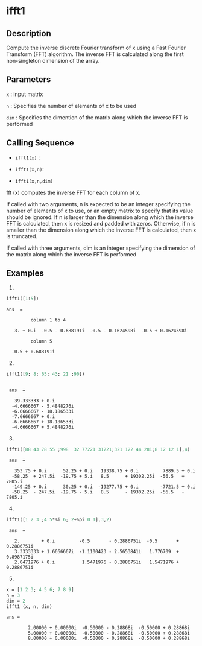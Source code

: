 # ifft1
## Description
Compute the inverse discrete Fourier transform of x using a Fast Fourier Transform (FFT) algorithm.
The inverse FFT is calculated along the first non-singleton dimension of the array.
 ## Parameters
`x` : input matrix

`n` : Specifies the number of elements of x to be used

`dim` : Specifies the dimention of the matrix along which the inverse FFT is performed

## Calling Sequence
- `ifft1(x)` : 
  
- `ifft1(x,n)`:
- `ifft1(x,n,dim)`

    
 fft (x) computes the inverse FFT for each column of x.
 
 If called with two arguments, n is expected to be an integer specifying the number
 of elements of x to use, or an empty matrix to specify that its value should be ignored. 
 If n is larger than the dimension along which the inverse FFT is calculated, then x is resized and padded with zeros.
 Otherwise, if n is smaller than the dimension along which the inverse FFT is calculated, then x is truncated.
 
 If called with three arguments, dim is an integer specifying the dimension of the matrix along which the inverse FFT is performed
## Examples
1.
```scilab
ifft1([1:5])
```
```output
ans  =

         column 1 to 4

   3. + 0.i  -0.5 - 0.688191i  -0.5 - 0.1624598i  -0.5 + 0.1624598i

         column 5

  -0.5 + 0.688191i
```
2.
```scilab
ifft1([9; 8; 65; 43; 21 ;90])
```
```output

 ans  =

   39.333333 + 0.i       
  -4.6666667 - 5.4848276i
  -6.6666667 - 18.186533i
  -7.6666667 + 0.i       
  -6.6666667 + 18.186533i
  -4.6666667 + 5.4848276i
```
3.
```scilab
ifft1([88 43 78 55 ;998  32 77221 31221;321 122 44 281;8 12 12 1],4)
```
```output
 ans  =

   353.75 + 0.i      52.25 + 0.i   19338.75 + 0.i         7889.5 + 0.i   
  -58.25  + 247.5i  -19.75 + 5.i   8.5      + 19302.25i  -56.5   + 7805.i
  -149.25 + 0.i      30.25 + 0.i  -19277.75 + 0.i        -7721.5 + 0.i   
  -58.25  - 247.5i  -19.75 - 5.i   8.5      - 19302.25i  -56.5   - 7805.i

```
4.
```scilab
ifft1([1 2 3 ;4 5*%i 6; 2+%pi 0 1],3,2)
```
```output
 ans  =

   2.        + 0.i         -0.5       - 0.2886751i  -0.5       + 0.2886751i
   3.3333333 + 1.6666667i  -1.1100423 - 2.5653841i   1.776709  + 0.8987175i
   2.0471976 + 0.i          1.5471976 - 0.2886751i   1.5471976 + 0.2886751i

```
5.
```scilab
x = [1 2 3; 4 5 6; 7 8 9]
n = 3
dim = 2
ifft1 (x, n, dim)
```
```output
ans =
    
        2.00000 + 0.00000i  -0.50000 - 0.28868i  -0.50000 + 0.28868i
        5.00000 + 0.00000i  -0.50000 - 0.28868i  -0.50000 + 0.28868i
        8.00000 + 0.00000i  -0.50000 - 0.28868i  -0.50000 + 0.28868i
```

 
